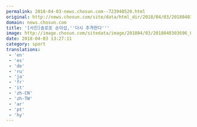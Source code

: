 ```yaml
---
permalink: 2018-04-03-news.chosun.com--723940520.html
original: http://news.chosun.com/site/data/html_dir/2018/04/03/2018040303784.html
domain: news.chosun.com
title: '[사진]솔로포 손아섭,''다시 추격한다'''
image: http://image.chosun.com/sitedata/image/201804/03/2018040303696_0.jpg
date: 2018-04-03 13:27:11
category: sport
translations: 
 - 'en'
 - 'es'
 - 'de'
 - 'ru'
 - 'ja'
 - 'fr'
 - 'it'
 - 'zh-CN'
 - 'zh-TW'
 - 'ar'
 - 'pt'
 - 'hy'
---
```


